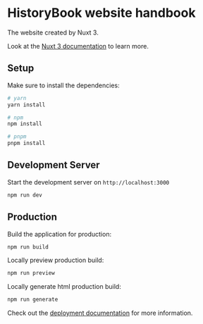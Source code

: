 # HistoryBook website handbook

The website created by Nuxt 3.

Look at the [Nuxt 3 documentation](https://nuxt.com/docs/getting-started/introduction) to learn more.

## Setup

Make sure to install the dependencies:

```bash
# yarn
yarn install

# npm
npm install

# pnpm
pnpm install
```

## Development Server

Start the development server on `http://localhost:3000`

```bash
npm run dev
```

## Production

Build the application for production:

```bash
npm run build
```

Locally preview production build:

```bash
npm run preview
```

Locally generate html production build:

```bash
npm run generate
```

Check out the [deployment documentation](https://nuxt.com/docs/getting-started/deployment) for more information.
